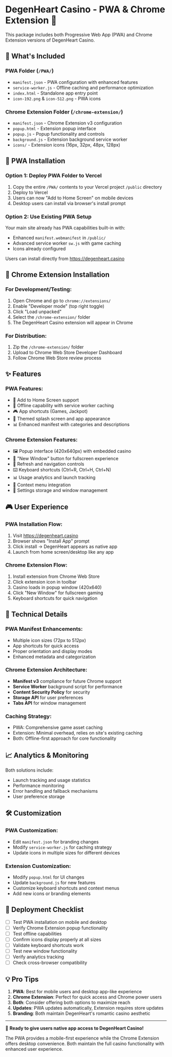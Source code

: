 # DegenHeart Casino - PWA & Chrome Extension 🎰

This package includes both Progressive Web App (PWA) and Chrome Extension versions of DegenHeart Casino.

## 📁 What's Included

### PWA Folder (`/PWA/`)
- `manifest.json` - PWA configuration with enhanced features
- `service-worker.js` - Offline caching and performance optimization
- `index.html` - Standalone app entry point
- `icon-192.png` & `icon-512.png` - PWA icons

### Chrome Extension Folder (`/chrome-extension/`)
- `manifest.json` - Chrome Extension v3 configuration
- `popup.html` - Extension popup interface
- `popup.js` - Popup functionality and controls
- `background.js` - Extension background service worker
- `icons/` - Extension icons (16px, 32px, 48px, 128px)

## 🚀 PWA Installation

### Option 1: Deploy PWA Folder to Vercel
1. Copy the entire `/PWA/` contents to your Vercel project `/public` directory
2. Deploy to Vercel
3. Users can now "Add to Home Screen" on mobile devices
4. Desktop users can install via browser's install prompt

### Option 2: Use Existing PWA Setup
Your main site already has PWA capabilities built-in with:
- Enhanced `manifest.webmanifest` in `/public/`
- Advanced service worker `sw.js` with game caching
- Icons already configured

Users can install directly from https://degenheart.casino

## 🔧 Chrome Extension Installation

### For Development/Testing:
1. Open Chrome and go to `chrome://extensions/`
2. Enable "Developer mode" (top right toggle)
3. Click "Load unpacked"
4. Select the `/chrome-extension/` folder
5. The DegenHeart Casino extension will appear in Chrome

### For Distribution:
1. Zip the `/chrome-extension/` folder
2. Upload to Chrome Web Store Developer Dashboard
3. Follow Chrome Web Store review process

## ✨ Features

### PWA Features:
- 📱 Add to Home Screen support
- 🔄 Offline capability with service worker caching
- 🎮 App shortcuts (Games, Jackpot)
- 🎨 Themed splash screen and app appearance
- 📊 Enhanced manifest with categories and descriptions

### Chrome Extension Features:
- 🖼️ Popup interface (420x640px) with embedded casino
- 🚀 "New Window" button for fullscreen experience
- 🔄 Refresh and navigation controls
- ⌨️ Keyboard shortcuts (Ctrl+R, Ctrl+H, Ctrl+N)
- 📊 Usage analytics and launch tracking
- 🎯 Context menu integration
- 💾 Settings storage and window management

## 🎮 User Experience

### PWA Installation Flow:
1. Visit https://degenheart.casino
2. Browser shows "Install App" prompt
3. Click install → DegenHeart appears as native app
4. Launch from home screen/desktop like any app

### Chrome Extension Flow:
1. Install extension from Chrome Web Store
2. Click extension icon in toolbar
3. Casino loads in popup window (420x640)
4. Click "New Window" for fullscreen gaming
5. Keyboard shortcuts for quick navigation

## 🔧 Technical Details

### PWA Manifest Enhancements:
- Multiple icon sizes (72px to 512px)
- App shortcuts for quick access
- Proper orientation and display modes
- Enhanced metadata and categorization

### Chrome Extension Architecture:
- **Manifest v3** compliance for future Chrome support
- **Service Worker** background script for performance
- **Content Security Policy** for security
- **Storage API** for user preferences
- **Tabs API** for window management

### Caching Strategy:
- PWA: Comprehensive game asset caching
- Extension: Minimal overhead, relies on site's existing caching
- Both: Offline-first approach for core functionality

## 📈 Analytics & Monitoring

Both solutions include:
- Launch tracking and usage statistics
- Performance monitoring
- Error handling and fallback mechanisms
- User preference storage

## 🛠️ Customization

### PWA Customization:
- Edit `manifest.json` for branding changes
- Modify `service-worker.js` for caching strategy
- Update icons in multiple sizes for different devices

### Extension Customization:
- Modify `popup.html` for UI changes
- Update `background.js` for new features
- Customize keyboard shortcuts and context menus
- Add new icons or branding elements

## 🚀 Deployment Checklist

- [ ] Test PWA installation on mobile and desktop
- [ ] Verify Chrome Extension popup functionality
- [ ] Test offline capabilities
- [ ] Confirm icons display properly at all sizes
- [ ] Validate keyboard shortcuts work
- [ ] Test new window functionality
- [ ] Verify analytics tracking
- [ ] Check cross-browser compatibility

## 💡 Pro Tips

1. **PWA**: Best for mobile users and desktop app-like experience
2. **Chrome Extension**: Perfect for quick access and Chrome power users
3. **Both**: Consider offering both options to maximize reach
4. **Updates**: PWA updates automatically, Extension requires store updates
5. **Branding**: Both maintain DegenHeart's romantic casino aesthetic

---

🎰 **Ready to give users native app access to DegenHeart Casino!**

The PWA provides a mobile-first experience while the Chrome Extension offers desktop convenience. Both maintain the full casino functionality with enhanced user experience.